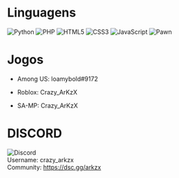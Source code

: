 # Linguagens
![Python](https://img.shields.io/badge/python-3670A0?style=for-the-badge&logo=python&logoColor=ffdd54)
![PHP](https://img.shields.io/badge/php-%23777BB4.svg?style=for-the-badge&logo=php&logoColor=white)
![HTML5](https://img.shields.io/badge/html5-%23E34F26.svg?style=for-the-badge&logo=html5&logoColor=white)
![CSS3](https://img.shields.io/badge/css3-%231572B6.svg?style=for-the-badge&logo=css3&logoColor=white)
![JavaScript](https://img.shields.io/badge/javascript-%23323330.svg?style=for-the-badge&logo=javascript&logoColor=%23F7DF1E)
![Pawn](https://camo.githubusercontent.com/d0f8d724db743182485eba909631e92c90a32ee39923fbb4fc914ef047ca9377/68747470733a2f2f696d672e736869656c64732e696f2f62616467652f4c616e67756167652d5041574e2d6f72616e6765)



# Jogos
* Among US: loamybold#9172

* Roblox: Crazy_ArKzX
  
* SA-MP: Crazy_ArKzX

# DISCORD
![Discord](https://img.shields.io/badge/Discord-%235865F2.svg?style=for-the-badge&logo=discord&logoColor=white)<br>
Username: crazy_arkzx<br>Community: https://dsc.gg/arkzx
